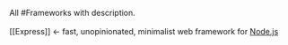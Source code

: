 All #Frameworks with description.<br><br>
[[Express]] <- fast, unopinionated, minimalist web framework for [Node.js](https://nodejs.org/en/)<br>